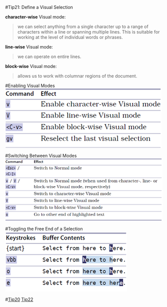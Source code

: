 #Tip21: Define a Visual Selection  
  
**character-wise** Visual mode:  
>we can select anything from a single character up to a range of characters within a line or spanning multiple lines. This is suitable for working at the level of individual words or phrases.  
  
**line-wise** Visual mode:  
>we can operate on entire lines.  
  
**block-wise** Visual mode:  
>allows us to work with columnar regions of the document.  
  
#Enabling Visual Modes  
![tip21](images/tip21.png)  
  
#Switching Between Visual Modes  
![tip21_1](images/tip21_1.png)  
  
#Toggling the Free End of a Selection  
![tip21_2](images/tip21_2.png)  

#[Tip20](tip20.md) [Tip22](tip22.md)
